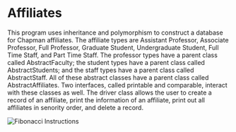 # Affiliates

This program uses inheritance and polymorphism to construct a database for Chapman affiliates. The affiliate types are Assistant Professor, Associate Professor, Full Professor, Graduate Student, Undergraduate Student, Full Time Staff, and Part Time Staff. The professor types have a parent class called AbstractFaculty; the student types have a parent class called AbstractStudents; and the staff types have a parent class called AbstractStaff. All of these abstract classes have a parent class called AbstractAffiliates. Two interfaces, called printable and comparable, interact with these classes as well. The driver class allows the user to create a record of an affiliate, print the information of an affiliate, print out all affiliates in senority order, and delete a record.

![Fibonacci Instructions](https://github.com/coleternes/gifs/blob/main/cpsc231/affiliates.gif)
